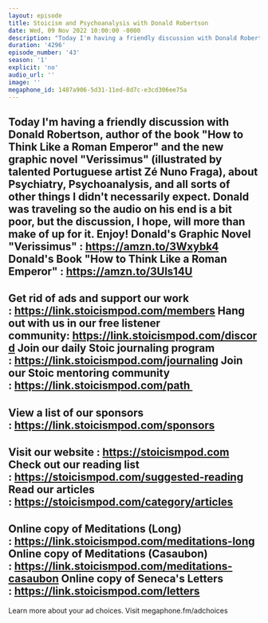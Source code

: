 ```yaml
---
layout: episode
title: Stoicism and Psychoanalysis with Donald Robertson
date: Wed, 09 Nov 2022 10:00:00 -0000
description: "Today I'm having a friendly discussion with Donald Robertson, author of the book \"How to Think Like a Roman Emperor\" and the new graphic novel \"Verissimus\" (illustrated by talented Portuguese artist Zé Nuno Fraga), about Psychiatry, Psychoanalysis, and all sorts of other things I didn't necessarily expect. Donald was traveling so the audio on his end is a bit poor, but the discussion, I hope, will more than make of up for it. Enjoy!\nDonald's Graphic Novel \"Verissimus\" : https://amzn.to/3Wxybk4\nDonald's Book \"How to Think Like a Roman Emperor\" : https://amzn.to/3Uls14U\n--\nGet rid of ads and support our work :\_https://link.stoicismpod.com/members\nHang out with us in our free listener community:\_https://link.stoicismpod.com/discord\nJoin our daily Stoic journaling program :\_https://link.stoicismpod.com/journaling\nJoin our Stoic mentoring community :\_https://link.stoicismpod.com/path\_\n--\nView a list of our sponsors :\_https://link.stoicismpod.com/sponsors\n--\nVisit our website :\_https://stoicismpod.com\nCheck out our reading list :\_https://stoicismpod.com/suggested-reading\nRead our articles :\_https://stoicismpod.com/category/articles\n--\nOnline copy of Meditations (Long) :\_https://link.stoicismpod.com/meditations-long\nOnline copy of Meditations (Casaubon) :\_https://link.stoicismpod.com/meditations-casaubon\nOnline copy of Seneca's Letters :\_https://link.stoicismpod.com/letters\n--\nLearn more about your ad choices. Visit megaphone.fm/adchoices"
duration: '4296'
episode_number: '43'
season: '1'
explicit: 'no'
audio_url: ''
image: ''
megaphone_id: 1487a906-5d31-11ed-8d7c-e3cd306ee75a
---
```


Today I'm having a friendly discussion with Donald Robertson, author of the book "How to Think Like a Roman Emperor" and the new graphic novel "Verissimus" (illustrated by talented Portuguese artist Zé Nuno Fraga), about Psychiatry, Psychoanalysis, and all sorts of other things I didn't necessarily expect. Donald was traveling so the audio on his end is a bit poor, but the discussion, I hope, will more than make of up for it. Enjoy!
Donald's Graphic Novel "Verissimus" : https://amzn.to/3Wxybk4
Donald's Book "How to Think Like a Roman Emperor" : https://amzn.to/3Uls14U
--
Get rid of ads and support our work : https://link.stoicismpod.com/members
Hang out with us in our free listener community: https://link.stoicismpod.com/discord
Join our daily Stoic journaling program : https://link.stoicismpod.com/journaling
Join our Stoic mentoring community : https://link.stoicismpod.com/path 
--
View a list of our sponsors : https://link.stoicismpod.com/sponsors
--
Visit our website : https://stoicismpod.com
Check out our reading list : https://stoicismpod.com/suggested-reading
Read our articles : https://stoicismpod.com/category/articles
--
Online copy of Meditations (Long) : https://link.stoicismpod.com/meditations-long
Online copy of Meditations (Casaubon) : https://link.stoicismpod.com/meditations-casaubon
Online copy of Seneca's Letters : https://link.stoicismpod.com/letters
--
Learn more about your ad choices. Visit megaphone.fm/adchoices